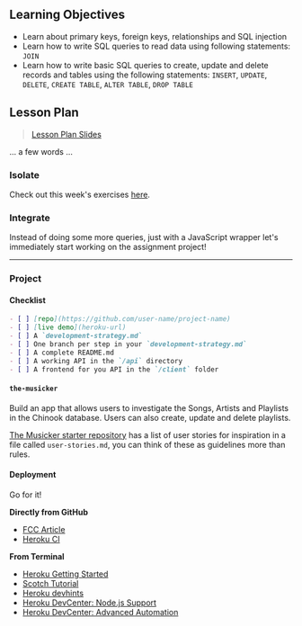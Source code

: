 
## Learning Objectives

- Learn about primary keys, foreign keys, relationships and SQL injection
- Learn how to write SQL queries to read data using following statements: `JOIN`
- Learn how to write basic SQL queries to create, update and delete records and tables using the following statements: `INSERT`, `UPDATE`, `DELETE`, `CREATE TABLE`, `ALTER TABLE`, `DROP TABLE`


## Lesson Plan

> [Lesson Plan Slides](https://hackyourfuture.be/databases/week-1)

... a few words ...

### Isolate

Check out this week's exercises [here](../isolate/week-2/EXERCISES.md).

### Integrate

Instead of doing some more queries, just with a JavaScript wrapper let's immediately start working on the assignment project!


---

### Project

#### Checklist

```md
- [ ] [repo](https://github.com/user-name/project-name)
- [ ] [live demo](heroku-url)
- [ ] A `development-strategy.md`
- [ ] One branch per step in your `development-strategy.md`
- [ ] A complete README.md
- [ ] A working API in the `/api` directory
- [ ] A frontend for you API in the `/client` folder
```

#### `the-musicker`

Build an app that allows users to investigate the Songs, Artists and Playlists in the Chinook database.  Users can also create, update and delete playlists.

[The Musicker starter repository](https://github.com/hackyourfuturebelgium/the-musicker) has a list of user stories for inspiration in a file called `user-stories.md`, you can think of these as guidelines more than rules.

#### Deployment

Go for it!

__Directly from GitHub__

- [FCC Article](https://www.freecodecamp.org/news/how-to-deploy-a-nodejs-app-to-heroku-from-github-without-installing-heroku-on-your-machine-433bec770efe/)
- [Heroku CI](https://www.heroku.com/continuous-integration)

__From Terminal__

- [Heroku Getting Started](https://devcenter.heroku.com/articles/getting-started-with-nodejs)
- [Scotch Tutorial](https://scotch.io/tutorials/how-to-deploy-a-node-js-app-to-heroku)
- [Heroku devhints](https://devhints.io/heroku)
- [Heroku DevCenter: Node.js Support](https://devcenter.heroku.com/articles/nodejs-support)
- [Heroku DevCenter: Advanced Automation](https://devcenter.heroku.com/articles/multiple-environments#advanced-linking-local-branches-to-remote-apps)
